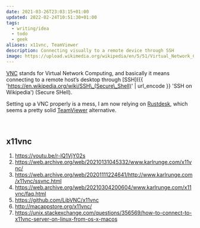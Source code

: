 ```yaml
---
date: 2021-03-26T23:03:15+01:00
updated: 2022-02-24T10:51:30+01:00
tags:
  - writing/idea
  - todo
  - geek
aliases: x11vnc, TeamViewer
description: Connecting visually to a remote device through SSH
image: https://upload.wikimedia.org/wikipedia/en/5/51/Virtual_Network_Computing_%28logo%29.svg
---
```

[VNC](https://en.wikipedia.org/wiki/Virtual_Network_Computing 'Virtual Network Computing on Wikipedia') stands for Virtual Network Computing, and basically it means connecting to a remote host’s desktop through [SSH]({{ 'https://en.wikipedia.org/wiki/SSH\_(Secure\_Shell)' | url_encode }} 'SSH on Wikipedia') (Secure SHell).

<div class='yellow box'>
	Setting up a VNC properly is a mess, I am now relying on <a href='https://rustdesk.com' target='_blank' title='Rustdesk'>Rustdesk</a>, which seems a pretty solid <a href='https://teamviewer.com' target='_blank' title='TeamViewer'>TeamViewer</a> alternative.
</div>

<br>
<br>

## x11vnc

1. <https://youtu.be/r-lQ1VjY02s>
1. <https://web.archive.org/web/20210131045332/www.karlrunge.com/x11vnc/>
1. <https://web.archive.org/web/20201111224641/http://www.karlrunge.com/x11vnc/ssvnc.html>
1. <https://web.archive.org/web/20210304200604/www.karlrunge.com/x11vnc/faq.html>
1. <https://github.com/LibVNC/x11vnc>
1. <http://macappstore.org/x11vnc/>
1. <https://unix.stackexchange.com/questions/356569/how-to-connect-to-x11vnc-server-on-linux-from-os-x-macos>

